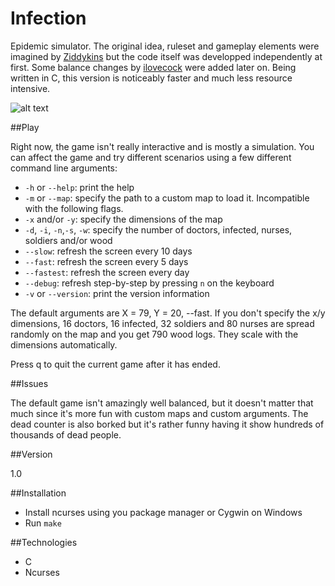 Infection
=========

Epidemic simulator. The original idea, ruleset and gameplay elements were imagined by [Ziddykins](https://github.com/Ziddykins/Infect) but the code itself was developped independently at first. Some balance changes by [ilovecock](https://github.com/ilovecock/Infect) were added later on. Being written in C, this version is noticeably faster and much less resource intensive.

![alt text](http://i.imgur.com/rJhKu9a.png?1 "A few weeks into the apocalypse")

##Play

Right now, the game isn't really interactive and is mostly a simulation. You can affect the game and try different scenarios using a few different command line arguments: 

- ```-h``` or ```--help```: print the help
- ```-m``` or ```--map```: specify the path to a custom map to load it. Incompatible with the following flags.
- ```-x``` and/or ```-y```: specify the dimensions of the map
- ```-d```, ```-i```, ```-n```,```-s```, ```-w```: specify the number of doctors, infected, nurses, soldiers and/or wood
- ```--slow```: refresh the screen every 10 days
- ```--fast```: refresh the screen every 5 days
- ```--fastest```: refresh the screen every day
- ```--debug```: refresh step-by-step by pressing ```n``` on the keyboard
- ```-v``` or ```--version```: print the version information

The default arguments are X = 79, Y = 20, --fast. If you don't specify the x/y dimensions, 16 doctors, 16 infected, 32 soldiers and 80 nurses are spread randomly on the map and you get 790 wood logs. They scale with the dimensions automatically.

Press q to quit the current game after it has ended.

##Issues

The default game isn't amazingly well balanced, but it doesn't matter that much since it's more fun with custom maps and custom arguments. The dead counter is also borked but it's rather funny having it show hundreds of thousands of dead people.

##Version

1.0

##Installation

- Install ncurses using you package manager or Cygwin on Windows
- Run ```make```

##Technologies

* C
* Ncurses